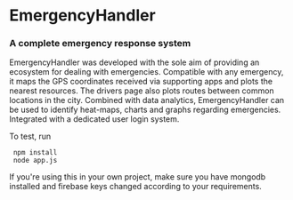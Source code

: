 # EmergencyHandler
### A complete emergency response system

EmergencyHandler was developed with the sole aim of providing an ecosystem for dealing with emergencies. Compatible with any emergency, it maps the GPS coordinates received via supporting apps and plots the nearest resources. The drivers page also plots routes between common locations in the city. Combined with data analytics, EmergencyHandler can be used to identify heat-maps, charts and graphs regarding emergencies. Integrated with a dedicated user login system.

To test, run
```
 npm install
 node app.js
```
If you're using this in your own project, make sure you have mongodb installed and firebase keys changed according to your requirements.
